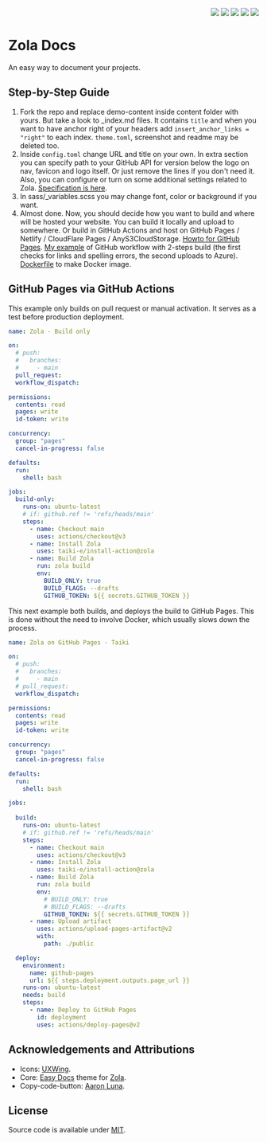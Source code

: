 <p align="right">
  <img src="https://img.shields.io/github/languages/code-size/semanticdata/zola-docs" />
  <img src="https://img.shields.io/github/repo-size/semanticdata/zola-docs" />
  <img src="https://img.shields.io/github/commit-activity/t/semanticdata/zola-docs" />
  <img src="https://img.shields.io/github/last-commit/semanticdata/zola-docs" />
  <img src="https://img.shields.io/website/https/semanticdata.github.io/zola-docs.svg" />
</p>

# Zola Docs

An easy way to document your projects.

## Step-by-Step Guide

1. Fork the repo and replace demo-content inside content folder with yours. But take a look to _index.md files. It contains `title` and when you want to have anchor right of your headers add `insert_anchor_links = "right"` to each index. `theme.toml`, screenshot and readme may be deleted too.
2. Inside `config.toml` change URL and title on your own. In extra section you can specify path to your GitHub API for version below the logo on nav, favicon and logo itself. Or just remove the lines if you don't need it. Also, you can configure or turn on some additional settings related to Zola. [Specification is here](https://www.getzola.org/documentation/getting-started/configuration/).
3. In sass/_variables.scss you may change font, color or background if you want.
4. Almost done. Now, you should decide how you want to build and where will be hosted your website. You can build it locally and upload to somewhere. Or build in GitHub Actions and host on GitHub Pages / Netlify / CloudFlare Pages / AnyS3CloudStorage. [Howto for GitHub Pages](https://www.getzola.org/documentation/deployment/github-pages/). [My example](https://github.com/o365hq/o365hq.com/blob/main/.github/workflows/main.yml) of GitHub workflow with 2-steps build (the first checks for links and spelling errors, the second uploads to Azure). [Dockerfile](https://github.com/codeandmedia/zola_docsascode_theme/blob/master/Dockerfile) to make Docker image.

## GitHub Pages via GitHub Actions

This example only builds on pull request or manual activation. It serves as a test before production deployment.

```yml
name: Zola - Build only

on:
  # push:
  #   branches:
  #     - main 
  pull_request:
  workflow_dispatch:

permissions:
  contents: read
  pages: write
  id-token: write

concurrency:
  group: "pages"
  cancel-in-progress: false

defaults:
  run:
    shell: bash

jobs:
  build-only:
    runs-on: ubuntu-latest
    # if: github.ref != 'refs/heads/main'
    steps:
      - name: Checkout main
        uses: actions/checkout@v3
      - name: Install Zola
        uses: taiki-e/install-action@zola
      - name: Build Zola
        run: zola build
        env:
          BUILD_ONLY: true
          BUILD_FLAGS: --drafts
          GITHUB_TOKEN: ${{ secrets.GITHUB_TOKEN }}
```

This next example both builds, and deploys the build to GitHub Pages. This is done without the need to involve Docker, which usually slows down the process.

```yml
name: Zola on GitHub Pages - Taiki

on:
  # push:
  #   branches:
  #     - main 
  # pull_request:
  workflow_dispatch:

permissions:
  contents: read
  pages: write
  id-token: write

concurrency:
  group: "pages"
  cancel-in-progress: false

defaults:
  run:
    shell: bash

jobs:
          
  build:
    runs-on: ubuntu-latest
    # if: github.ref != 'refs/heads/main'
    steps:
      - name: Checkout main
        uses: actions/checkout@v3
      - name: Install Zola
        uses: taiki-e/install-action@zola
      - name: Build Zola
        run: zola build
        env:
          # BUILD_ONLY: true
          # BUILD_FLAGS: --drafts
          GITHUB_TOKEN: ${{ secrets.GITHUB_TOKEN }}
      - name: Upload artifact
        uses: actions/upload-pages-artifact@v2
        with:
          path: ./public

  deploy:
    environment:
      name: github-pages
      url: ${{ steps.deployment.outputs.page_url }}
    runs-on: ubuntu-latest
    needs: build
    steps:
      - name: Deploy to GitHub Pages
        id: deployment
        uses: actions/deploy-pages@v2
```

## Acknowledgements and Attributions

* Icons: [UXWing](https://uxwing.com/license/).
* Core: [Easy Docs](https://github.com/codeandmedia/zola_easydocs_theme) theme for [Zola](https://www.getzola.org).
* Copy-code-button: [Aaron Luna](https://aaronluna.dev/blog/add-copy-button-to-code-blocks-hugo-chroma/).

## License

Source code is available under [MIT](LICENSE).
